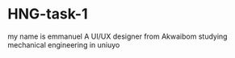 # HNG-task-1
my name is emmanuel 
A UI/UX designer from Akwaibom
studying mechanical engineering in uniuyo
